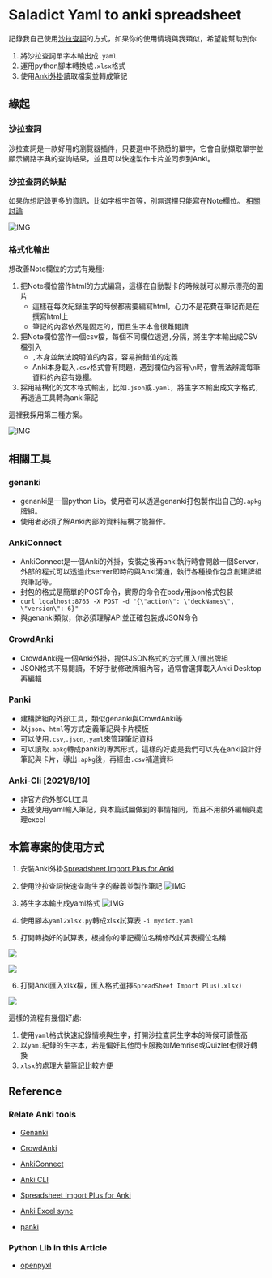 # Saladict Yaml to anki spreadsheet 

記錄我自己使用[沙拉查詞](https://saladict.crimx.com/)的方式，如果你的使用情境與我類似，希望能幫助到你

1. 將沙拉查詞單字本輸出成`.yaml`
2. 運用python腳本轉換成`.xlsx`格式
3. 使用[Anki外掛](https://github.com/HelenFoster/AnkiSpreadsheetImportPlus)讀取檔案並轉成筆記

## 緣起

### 沙拉查詞

沙拉查詞是一款好用的瀏覽器插件，只要選中不熟悉的單字，它會自動擷取單字並顯示網路字典的查詢結果，並且可以快速製作卡片並同步到Anki。

### 沙拉查詞的缺點

如果你想記錄更多的資訊，比如字根字首等，別無選擇只能寫在Note欄位。
[相關討論](https://github.com/crimx/ext-saladict/issues/976)

![IMG](screenshot/chrome_sb5yikUY9R.png)

### 格式化輸出

想改善Note欄位的方式有幾種:
1. 把Note欄位當作html的方式編寫，這樣在自動製卡的時候就可以顯示漂亮的圖片
   - 這樣在每次紀錄生字的時候都需要編寫html，心力不是花費在筆記而是在撰寫html上
   - 筆記的內容依然是固定的，而且生字本會很難閱讀
2. 把Note欄位當作一個csv檔，每個不同欄位透過`,`分隔，將生字本輸出成CSV檔引入
   - `,`本身並無法說明值的內容，容易搞錯值的定義
   - Anki本身載入`.csv`格式會有問題，遇到欄位內容有`\n`時，會無法辨識每筆資料的內容有幾欄。
3. 採用結構化的文本格式輸出，比如`.json`或`.yaml`，將生字本輸出成文字格式，再透過工具轉為anki筆記

這裡我採用第三種方案。

![IMG](screenshot/chrome_yAOS1TCDFX.png)

## 相關工具

### genanki

- genanki是一個python Lib，使用者可以透過genanki打包製作出自己的`.apkg`牌組。
- 使用者必須了解Anki內部的資料結構才能操作。

### AnkiConnect

- AnkiConnect是一個Anki的外掛，安裝之後再anki執行時會開啟一個Server，外部的程式可以透過此server即時的與Anki溝通，執行各種操作包含創建牌組與筆記等。
- 封包的格式是簡單的POST命令，實際的命令在body用json格式包裝
- `curl localhost:8765 -X POST -d "{\"action\": \"deckNames\", \"version\": 6}"`
- 與genanki類似，你必須理解API並正確包裝成JSON命令

### CrowdAnki

- CrowdAnki是一個Anki外掛，提供JSON格式的方式匯入/匯出牌組
- JSON格式不易閱讀，不好手動修改牌組內容，通常會選擇載入Anki Desktop再編輯

### Panki

- 建構牌組的外部工具，類似genanki與CrowdAnki等
- 以`json`、`html`等方式定義筆記與卡片模板
- 可以使用`.csv`,`.json`,`.yaml`來管理筆記資料
- 可以讀取`.apkg`轉成panki的專案形式，這樣的好處是我們可以先在anki設計好筆記與卡片，導出`.apkg`後，再經由`.csv`補進資料

### Anki-Cli [2021/8/10]

- 非官方的外部CLI工具
- 支援使用yaml輸入筆記，與本篇試圖做到的事情相同，而且不用額外編輯與處理excel

## 本篇專案的使用方式

1. 安裝Anki外掛[Spreadsheet Import Plus for Anki](https://github.com/HelenFoster/AnkiSpreadsheetImportPlus/tree/v0.1.0)

2. 使用沙拉查詞快速查詢生字的辭義並製作筆記 
![IMG](screenshot/chrome_sb5yikUY9R.png)

3. 將生字本輸出成yaml格式 
![IMG](screenshot/chrome_yAOS1TCDFX.png)

4. 使用腳本`yaml2xlsx.py`轉成xlsx試算表 `-i mydict.yaml`

5. 打開轉換好的試算表，根據你的筆記欄位名稱修改試算表欄位名稱 

![](screenshot/anki_qJudBZ68dw.png)

![](screenshot/soffice.bin_ZgTowTs2g1.png)

6. 打開Anki匯入xlsx檔，匯入格式選擇`SpreadSheet Import Plus(.xlsx)`

![](screenshot/anki_fNYBRgqdO8.png)

這樣的流程有幾個好處:
1. 使用`yaml`格式快速紀錄情境與生字，打開沙拉查詞生字本的時候可讀性高
2. 以`yaml`紀錄的生字本，若是偏好其他閃卡服務如Memrise或Quizlet也很好轉換
3. `xlsx`的處理大量筆記比較方便

## Reference

### Relate Anki tools

- [Genanki](https://github.com/kerrickstaley/genanki)

- [CrowdAnki](https://github.com/Stvad/CrowdAnki#snapshots)

- [AnkiConnect](https://github.com/FooSoft/anki-connect#note-actions)

- [Anki CLI](https://github.com/julien-sobczak/anki-cli)

- [Spreadsheet Import Plus for Anki](https://github.com/HelenFoster/AnkiSpreadsheetImportPlus/tree/v0.1.0)

- [Anki Excel sync](https://github.com/BlueGreenMagick/sync-excel-with-anki)

- [panki](https://gitlab.com/x4ku/panki)

### Python Lib in this Article

- [openpyxl](https://openpyxl.readthedocs.io/en/stable/)
